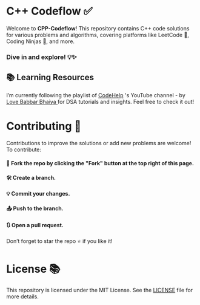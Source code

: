 # C++ Codeflow ✅

Welcome to **CPP-Codeflow**! This repository contains C++ code solutions for various problems and algorithms, covering platforms like LeetCode 🏅, Coding Ninjas 🧩, and more. 
### Dive in and explore! 💡✨

## 📚 Learning Resources
I’m currently following the playlist of <a href="https://www.youtube.com/playlist?list=PLDzeHZWIZsTryvtXdMr6rPh4IDexB5NIA">CodeHelp</a> 's YouTube channel - by <a href="https://www.youtube.com/results?search_query=love+babbar">Love Babbar Bhaiya </a>for DSA tutorials and insights. Feel free to check it out!

# Contributing 🌿
Contributions to improve the solutions or add new problems are welcome! To contribute:

#### 🍴 Fork the repo by clicking the "Fork" button at the top right of this page.
#### 🛠️ Create a branch.
#### 💡 Commit your changes.
#### 📤 Push to the branch.
#### 🔃 Open a pull request.

Don’t forget to star the repo ⭐ if you like it!

# License 📚
This repository is licensed under the MIT License. See the <a href="https://github.com/neeru24/Leetcode-Problems/blob/main/LICENSE">LICENSE</a> file for more details.
